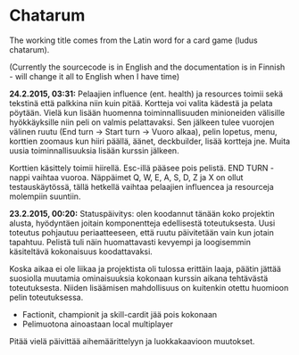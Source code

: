 # Chatarum
The working title comes from the Latin word for a card game (ludus chatarum).

(Currently the sourcecode is in English and the documentation is in Finnish - will change it all to English when I have time)

**24.2.2015, 03:31:**
Pelaajien influence (ent. health) ja resources toimii sekä tekstinä että palkkina niin kuin pitää. Kortteja voi valita kädestä ja pelata pöytään. Vielä kun lisään huomenna toiminnallisuuden minioneiden välisille hyökkäyksille niin peli on valmis pelattavaksi. Sen jälkeen tulee vuorojen välinen ruutu (End turn -> Start turn -> Vuoro alkaa), pelin lopetus, menu, korttien zoomaus kun hiiri päällä, äänet, deckbuilder, lisää kortteja jne. Muita uusia toiminnallisuuksia lisään kurssin jälkeen.

Korttien käsittely toimii hiirellä. Esc-illä pääsee pois pelistä. END TURN -nappi vaihtaa vuoroa. Näppäimet Q, W, E, A, S, D, Z ja X on ollut testauskäytössä, tällä hetkellä vaihtaa pelaajien influencea ja resourceja molempiin suuntiin.

**23.2.2015, 00:20:**
Statuspäivitys: olen koodannut tänään koko projektin alusta, hyödyntäen joitain komponentteja edellisestä
toteutuksesta. Uusi toteutus pohjautuu periaatteeseen, että ruutu päivitetään vain kun jotain tapahtuu. Pelistä
tuli näin huomattavasti kevyempi ja loogisemmin käsiteltävä kokonaisuus koodattavaksi.

Koska aikaa ei ole liikaa ja projektista oli tulossa erittäin laaja, päätin jättää suosiolla muutamia ominaisuuksia
kokonaan kurssin aikana tehtävästä toteutuksesta. Niiden lisäämisen mahdollisuus on kuitenkin otettu huomioon
pelin toteutuksessa.
- Factionit, championit ja skill-cardit jää pois kokonaan
- Pelimuotona ainoastaan local multiplayer

Pitää vielä päivittää aihemäärittelyyn ja luokkakaavioon muutokset.
